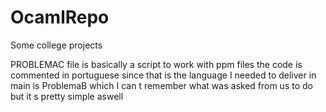 # OcamlRepo
Some college projects


PROBLEMAC file is basically a script to work with ppm files the code is commented in portuguese since that is the language I needed to deliver in
main is ProblemaB which I can t remember what was asked from us to do but it s pretty simple aswell

